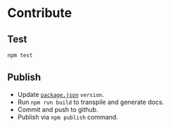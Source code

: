 
# Contribute

## Test

```bash
npm test
```

## Publish

- Update [`package.json`](./package.json) `version`.
- Run `npm run build` to transpile and generate docs.
- Commit and push to github.
- Publish via `npm publish` command.
